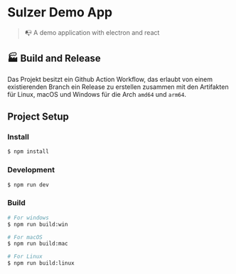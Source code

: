 # Sulzer Demo App

> :mailbox_with_no_mail: A demo application with electron and react


## :factory: Build and Release

Das Projekt besitzt ein Github Action Workflow, das erlaubt von einem existierenden Branch ein
Release zu erstellen zusammen mit den Artifakten für Linux, macOS und Windows für die Arch `amd64` und `arm64`.


## Project Setup

### Install

```bash
$ npm install
```

### Development

```bash
$ npm run dev
```

### Build

```bash
# For windows
$ npm run build:win

# For macOS
$ npm run build:mac

# For Linux
$ npm run build:linux
```
